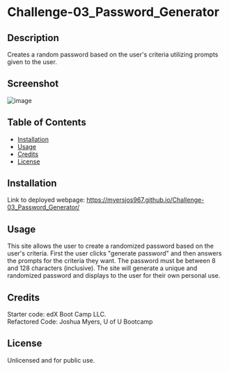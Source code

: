 # Challenge-03_Password_Generator

## Description
Creates a random password based on the user's criteria utilizing prompts given to the user.

## Screenshot
![image](https://user-images.githubusercontent.com/122832005/223554295-fd959782-f551-4546-b2ab-814327e1325b.png)


## Table of Contents
- [Installation](#installation)
- [Usage](#usage)
- [Credits](#credits)
- [License](#license)

## Installation
Link to deployed webpage: https://myersjos967.github.io/Challenge-03_Password_Generator/

## Usage
This site allows the user to create a randomized password based on the user's criteria.
First the user clicks "generate password" and then answers the prompts for the criteria they want.
The password must be between 8 and 128 characters (inclusive).
The site will generate a unique and randomized password and displays to the user for their own personal use.

## Credits
Starter code: edX Boot Camp LLC.  
Refactored Code: Joshua Myers, U of U Bootcamp

## License
Unlicensed and for public use.
